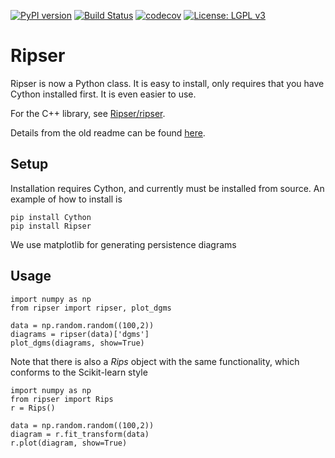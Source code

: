 [![PyPI version](https://badge.fury.io/py/ripser.svg)](https://badge.fury.io/py/ripser)
[![Build Status](https://travis-ci.org/ctralie/ripser.svg?branch=master)](https://travis-ci.org/ctralie/ripser)
[![codecov](https://codecov.io/gh/ctralie/ripser/branch/master/graph/badge.svg)](https://codecov.io/gh/ctralie/ripser)
[![License: LGPL v3](https://img.shields.io/badge/License-LGPL%20v3-blue.svg)](https://www.gnu.org/licenses/lgpl-3.0)

# Ripser


Ripser is now a Python class. It is easy to install, only requires that you have Cython installed first. It is even easier to use.

For the C++ library, see [Ripser/ripser](https://github.com/Ripser/ripser/releases/latest).

Details from the old readme can be found [here](docs/README.md).

## Setup

Installation requires Cython, and currently must be installed from source. An example of how to install is
```
pip install Cython
pip install Ripser
```

We use matplotlib for generating persistence diagrams


## Usage

```
import numpy as np
from ripser import ripser, plot_dgms

data = np.random.random((100,2))
diagrams = ripser(data)['dgms']
plot_dgms(diagrams, show=True)
```


Note that there is also a <i>Rips</i> object with the same functionality, which conforms to the Scikit-learn style

```
import numpy as np
from ripser import Rips
r = Rips()

data = np.random.random((100,2))
diagram = r.fit_transform(data)
r.plot(diagram, show=True)
```

